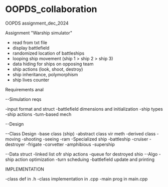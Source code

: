 # OOPDS_collaboration
OOPDS assignment_dec_2024



Assignment "Warship simulator"

- read from txt file
- display battlefield
- randomized location of battleships
- looping ship movement (ship 1 > ship 2 > ship 3)
- data hiding for ships on opposing team
- ship actions (look, shoot, destroy)
- ship inheritance, polymorphism
- ship lives counter

Requirements anal

--Simulation reqs

-input format and struct
-battlefield dimensions and initialization
-ship types 
-ship actions
-turn-based mech 

--Design

--Class Design
-base class (ship)
  -abstract class vir meth
-derived class
  -moving
  -shooting
  -seeing
  -ram
-Specialized ship 
  -battleship
  -cruiser
  -destroyer
  -frigate
  -corvetter
  -amphibious
  -supership

--Data struct
  -linked list ofr ship actions
  -queue for destroyed shio
--Algo
  -ship action optimization
  -turn scheduing
  -battlefield update and printing




  IMPLEMENTATION

  -class def in .h
  -class implementation in .cpp
  -main prog in main.cpp
